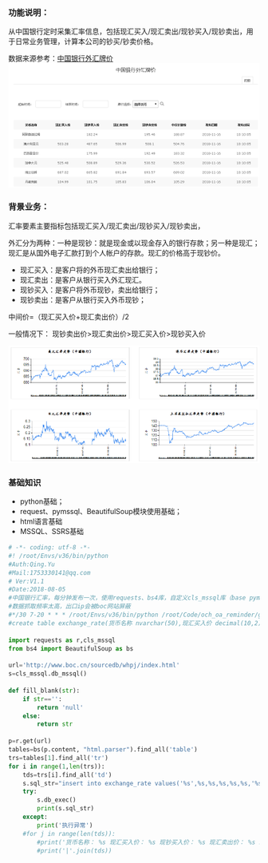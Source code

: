 ### 功能说明：
从中国银行定时采集汇率信息，包括现汇买入/现汇卖出/现钞买入/现钞卖出，用于日常业务管理，计算本公司的钞买/钞卖价格。

数据来源参考：[中国银行外汇牌价](http://www.boc.cn/sourcedb/whpj/index.html)
![数据示例](https://github.com/QingYu2017/pic/blob/master/19.png)

### 背景业务：
汇率要素主要指标包括现汇买入/现汇卖出/现钞买入/现钞卖出，

外汇分为两种：一种是现钞：就是现金或以现金存入的银行存款；另一种是现汇；现汇是从国外电子汇款打到个人帐户的存款。现汇的价格高于现钞价。 
- 现汇买入：是客户将的外币现汇卖出给银行；
- 现汇卖出：是客户从银行买入外汇现汇。
- 现钞买入：是客户将外币现钞，卖出给银行；
- 现钞卖出：是客户从银行买入外币现钞；

中间价=（现汇买入价+现汇卖出价）/2 

一般情况下： 现钞卖出价>现汇卖出价>现汇买入价>现钞买入价

![采集数据](https://github.com/QingYu2017/pic/blob/master/18.png)

### 基础知识
- python基础；
- request、pymssql、BeautifulSoup模块使用基础；
- html语言基础
- MSSQL、SSRS基础

```python
# -*- coding: utf-8 -*- 
#! /root/Envs/v36/bin/python
#Auth:Qing.Yu
#Mail:1753330141@qq.com
# Ver:V1.1
#Date:2018-08-05
#中国银行汇率，每分钟发布一次，使用requests、bs4库，自定义cls_mssql库（base pymssql）
#数据抓取频率太高，出口ip会被boc网站屏蔽
#*/30 7-20 * * * /root/Envs/v36/bin/python /root/Code/och_oa_reminder/getRate.py
#create table exchange_rate(货币名称 nvarchar(50),现汇买入价 decimal(10,2),现钞买入价 decimal(10,2),现汇卖出价 decimal(10,2),现钞卖出价 decimal(10,2),中行折算价 decimal(10,2),发布日期 date,发布时间 time)

import requests as r,cls_mssql
from bs4 import BeautifulSoup as bs

url='http://www.boc.cn/sourcedb/whpj/index.html'
s=cls_mssql.db_mssql()

def fill_blank(str):
    if str=='':
        return 'null'
    else:
        return str

p=r.get(url)
tables=bs(p.content, "html.parser").find_all('table')
trs=tables[1].find_all('tr')
for i in range(1,len(trs)):
    tds=trs[i].find_all('td')
    s.sql_str="insert into exchange_rate values('%s',%s,%s,%s,%s,%s,'%s','%s')"%(tds[0].text,fill_blank(tds[1].text),fill_blank(tds[2].text),fill_blank(tds[3].text),fill_blank(tds[4].text),tds[5].text,tds[6].text,tds[7].text)
    try:
        s.db_exec()
        print(s.sql_str)
    except:
        print('执行异常')
    #for j in range(len(tds)):
        #print('货币名称： %s 现汇买入价： %s 现钞买入价： %s 现汇卖出价： %s 现钞卖出价： %s 中行折算价： %s 发布日期： %s 发布时间： %s'%(tds[0],tds[1],tds[2],tds[3],tds[4],tds[5],tds[6],tds[7]))
        #print('|'.join(tds))
```
